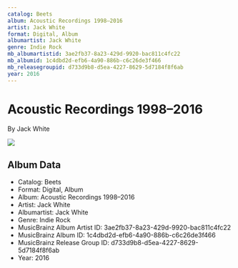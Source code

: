 ```yaml
---
catalog: Beets
album: Acoustic Recordings 1998–2016
artist: Jack White
format: Digital, Album
albumartist: Jack White
genre: Indie Rock
mb_albumartistid: 3ae2fb37-8a23-429d-9920-bac811c4fc22
mb_albumid: 1c4dbd2d-efb6-4a90-886b-c6c26de3f466
mb_releasegroupid: d733d9b8-d5ea-4227-8629-5d7184f8f6ab
year: 2016
---
```


# Acoustic Recordings 1998–2016

By Jack White

![](../../assets/beetscovers/Jack_White-Acoustic_Recordings_1998–2016.jpg)

## Album Data

- Catalog: Beets
- Format: Digital, Album
- Album: Acoustic Recordings 1998–2016
- Artist: Jack White
- Albumartist: Jack White
- Genre: Indie Rock
- MusicBrainz Album Artist ID: 3ae2fb37-8a23-429d-9920-bac811c4fc22
- MusicBrainz Album ID: 1c4dbd2d-efb6-4a90-886b-c6c26de3f466
- MusicBrainz Release Group ID: d733d9b8-d5ea-4227-8629-5d7184f8f6ab
- Year: 2016

